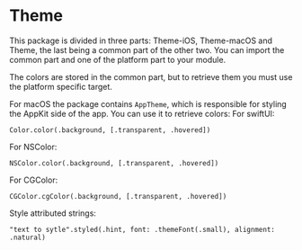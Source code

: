 # Theme

This package is divided in three parts: Theme-iOS, Theme-macOS and Theme, the last being a common part of the other two. You can import the common part and one of the platform part to your module.

The colors are stored in the common part, but to retrieve them you must use the platform specific target.

For macOS the package contains `AppTheme`, which is responsible for styling the AppKit side of the app. 
You can use it to retrieve colors:
For swiftUI:
```
Color.color(.background, [.transparent, .hovered])
```
For NSColor:
```
NSColor.color(.background, [.transparent, .hovered])
```
For CGColor:
```
CGColor.cgColor(.background, [.transparent, .hovered])
```
Style attributed strings:
```
"text to sytle".styled(.hint, font: .themeFont(.small), alignment: .natural)
```

